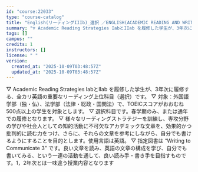 ```yaml
---
id: "course:22033"
type: "course-catalog"
title: "English(リーディングIIIb)_選択 ／ENGLISH(ACADEMIC READING AND WRITING STRATEGIES IIIB)"
summary: "▽ Academic Reading Strategies IabとIIab を履修した学生が、3年次に履修する、全カリ英語の重要なリーディング上位科目（選択）です。 ▽ 対象：外国語学部（独・仏）、法学部（法律・総政・国関法）で、TOEI…"
tags: []
campus: ""
credits: 1
instructors: []
license: " "
version:
  created_at: "2025-10-09T03:48:57Z"
  updated_at: "2025-10-09T03:48:57Z"
---
```


▽ Academic Reading Strategies IabとIIab を履修した学生が、3年次に履修する、全カリ英語の重要なリーディング上位科目（選択）です。 ▽ 対象：外国語学部（独・仏）、法学部（法律・総政・国関法）で、TOEICスコアがおおむね500点以上の学生を対象とします。 ▽ 選択科目です。春学期のみ、または通年での履修となります。 ▽ 様々なリーディングストラテジーを訓練し、専攻分野の学びや社会人としての知的活動に不可欠なアカデミックな文章を、効果的かつ批判的に読む力をつけ、さらに、それらの文章を参考にしながら、自分でも書けるようにすることを目的とします。使用言語は英語。 ▽ 指定図書は “Writing to Communicate 3” です。良い文章を読み、英語の文章の構成を学び、自分でも書いてみる、という一連の活動を通して、良い読み手・書き手を目指すものです。1，2年次とは一味違う授業内容となります
